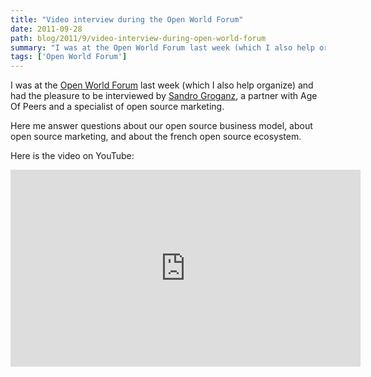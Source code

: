 ```yaml
---
title: "Video interview during the Open World Forum"
date: 2011-09-28
path: blog/2011/9/video-interview-during-open-world-forum
summary: "I was at the Open World Forum last week (which I also help organize) and had the pleasure to be interviewed by Sandro Groganz, a partner with Age Of Peers and a specialist of open source marketing."
tags: ['Open World Forum']
---
```


I was at the <a href="http://www.openworldforum.org/">Open World Forum</a> last week (which I also help organize) and had the pleasure to be interviewed by <a href="http://www.ageofpeers.com/sandro">Sandro Groganz</a>, a partner with Age Of Peers and a specialist of open source marketing.

Here me answer questions about our open source business model, about open source marketing, and about the french open source ecosystem.

Here is the video on YouTube:

<iframe width="560" height="315" src="https://www.youtube.com/embed/YSOuaI8MFVA" frameborder="0" allowfullscreen></iframe>




